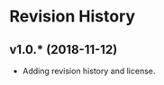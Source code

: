 Revision History
====================================


v1.0.* (2018-11-12)
---------------------------

* Adding revision history and license. 
